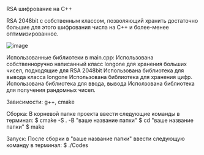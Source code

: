 RSA шифрование на C++

RSA 2048bit с собственным классом, позволяющий хранить достаточно большие для этого шифрования числа на С++ и более-менее оптимизированное.

![image](https://github.com/user-attachments/assets/9b9cfd47-6c87-41ba-bed4-ec2f4c1f5c15)

Использованные библиотеки в main.cpp:
  Использована собственноручно написанный класс longone для хранения больших чисел, подходящие для RSA 2048bit
    Использована библиотека <ostream> для вывода класса longone
    Использована библиотека <vector> для хранения цифр.
  Использована библиотека <iostream> для ввода, вывода
  Исползована библиотека <random> для получения рандомных чисел.

Зависимости:
g++, cmake

Сборка:
В корневой папке проекта ввести следующие команды в терминал:
$ cmake -S . -B "ваше название папки"
$ cd "ваше название папки"
$ make

Запуск:
После сборки в "ваше название папки" ввести следующую команду в терминал:
$ ./Codes

